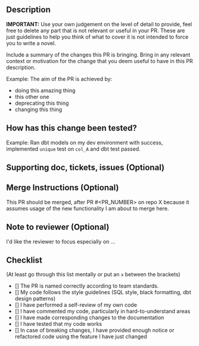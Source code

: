 ## Description
**IMPORTANT:** Use your own judgement on the level of detail to provide, feel free to delete any part that is not relevant or useful in your PR. These are just guidelines to help you think of what to cover it is not intended to force you to write a novel.

Include a summary of the changes this PR is bringing. Bring in any relevant context or motivation for the change that you deem useful to have in this PR description.

Example:
The aim of the PR is achieved by:
- doing this amazing thing
- this other one
- deprecating this thing
- changing this thing

## How has this change been tested?
Example: Ran dbt models on my dev environment with success, implemented `unique` test on `col_A` and dbt test passed.

## Supporting doc, tickets, issues (Optional)

## Merge Instructions (Optional)
This PR should be merged, after PR #<PR_NUMBER> on repo X because it assumes usage of the new functionality I am about to merge here.

## Note to reviewer (Optional)
I'd like the reviewer to focus especially on ...

## Checklist
(At least go through this list mentally or put an `x` between the brackets)
- [] The PR is named correctly according to team standards.
- [] My code follows the style guidelines (SQL style, black formatting, dbt design patterns)
- [] I have performed a self-review of my own code
- [] I have commented my code, particularly in hard-to-understand areas
- [] I have made corresponding changes to the documentation
- [] I have tested that my code works
- [] In case of breaking changes, I have provided enough notice or refactored code using the feature I have just changed
